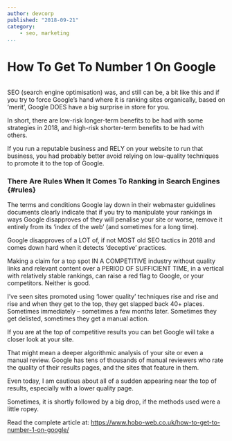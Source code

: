 ```yaml
---
author: devcorp
published: "2018-09-21"
category:
    - seo, marketing
...
```

How To Get To Number 1 On Google
==================================

<figure class="figure right">
<a href="image/dbwebbisar.jpg"><img src="image/dbwebbisar.jpg?w=200&h=150&a=0,20,20,50&cf" alt=""/></a>

</figure>

SEO (search engine optimisation) was, and still can be, a bit like this and if you try to force Google’s hand where it is ranking sites organically, based on ‘merit’, Google DOES have a big surprise in store for you.

<!--more-->

In short, there are low-risk longer-term benefits to be had with some strategies in 2018, and high-risk shorter-term benefits to be had with others.

If you run a reputable business and RELY on your website to run that business, you had probably better avoid relying on low-quality techniques to promote it to the top of Google.

### There Are Rules When It Comes To Ranking in Search Engines {#rules}

The terms and conditions Google lay down in their webmaster guidelines documents clearly indicate that if you try to manipulate your rankings in ways Google disapproves of they will penalise your site or worse, remove it entirely from its ‘index of the web’ (and sometimes for a long time).

Google disapproves of a LOT of, if not MOST old SEO tactics in 2018 and comes down hard when it detects ‘deceptive’ practices.

Making a claim for a top spot IN A COMPETITIVE industry without quality links and relevant content over a PERIOD OF SUFFICIENT TIME,  in a vertical with relatively stable rankings, can raise a red flag to Google, or your competitors. Neither is good.

I’ve seen sites promoted using ‘lower quality’ techniques rise and rise and rise and when they get to the top, they get slapped back 40+ places. Sometimes immediately – sometimes a few months later. Sometimes they get delisted, sometimes they get a manual action.

If you are at the top of competitive results you can bet Google will take a closer look at your site.

That might mean a deeper algorithmic analysis of your site or even a manual review. Google has tens of thousands of manual reviewers who rate the quality of their results pages, and the sites that feature in them.

Even today, I am cautious about all of a sudden appearing near the top of results, especially with a lower quality page.

Sometimes, it is shortly followed by a big drop, if the methods used were a little ropey.

Read the complete article at: https://www.hobo-web.co.uk/how-to-get-to-number-1-on-google/
